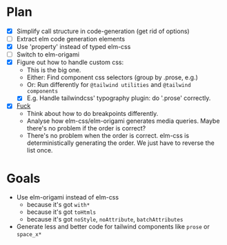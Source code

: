 # Plan

* [X] Simplify call structure in code-generation (get rid of options)
* [ ] Extract elm code generation elements
* [X] Use 'property' instead of typed elm-css
* [ ] Switch to elm-origami
* [X] Figure out how to handle custom css:
  - This is the big one.
  - Either: Find component css selectors (group by .prose, e.g.)
  - Or: Run differently for `@tailwind utilities` and `@tailwind components`
  - [X] E.g. Handle tailwindcss' typography plugin: do '.prose' correctly.
* [X] [Fuck](https://css-tricks.com/logic-in-media-queries/#overriding)
  - Think about how to do breakpoints differently.
  - Analyse how elm-css/elm-origami generates media queries. Maybe there's no problem if the order is correct?
  - There's no problem when the order is correct. elm-css is deterministically generating the order. We just have to reverse the list once.

# Goals

* Use elm-origami instead of elm-css
  - because it's got `with*`
  - because it's got `toHtmls`
  - because it's got `noStyle`, `noAttribute`, `batchAttributes`
* Generate less and better code for tailwind components like `prose` or `space_x*`
